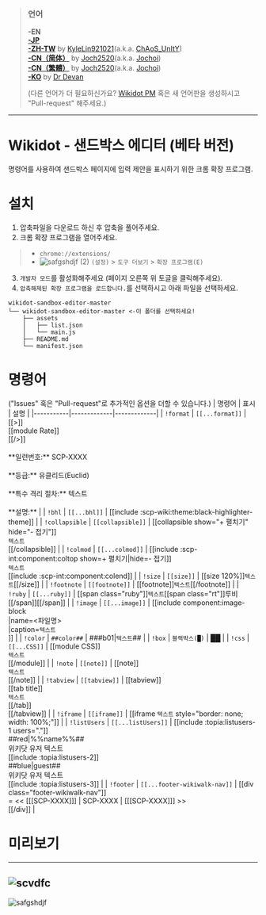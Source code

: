 > ### 언어
> **-EN** <br />[**-JP**](https://github.com/7happy7/wikidot-sandbox-editor/tree/jp) <br />[**-ZH-TW**](https://github.com/7happy7/wikidot-sandbox-editor/tree/zh-tw) by [KyleLin921021](https://github.com/KyleLin921021)\(a.k.a. [ChAoS_UnItY](http://www.wikidot.com/user:info/chaos-unity)\) <br />[**-CN（简体）**](https://github.com/7happy7/wikidot-sandbox-editor/tree/cn-hans) by [Joch2520](https://github.com/Joch2520)\(a.k.a. [Jochoi](http://www.wikidot.com/user:info/jochoi)\) <br />[**-CN（繁體）**](https://github.com/7happy7/wikidot-sandbox-editor/tree/cn-hant) by [Joch2520](https://github.com/Joch2520)\(a.k.a. [Jochoi](http://www.wikidot.com/user:info/jochoi)\)<br />[**-KO**](https://github.com/7happy7/wikidot-sandbox-editor/tree/ko) by [Dr Devan](http://www.wikidot.com/user:info/Dr-Devan) 
> 
> (다른 언어가 더 필요하신가요? [Wikidot PM](http://www.wikidot.com/account/messages#/new/3427263) 혹은 새 언어판을 생성하시고 "Pull-request" 해주세요.)
----
# Wikidot - 샌드박스 에디터 (베타 버전)
명령어를 사용하여 샌드박스 페이지에 입력 제안을 표시하기 위한 크롬 확장 프로그램.

# 설치
1. 압축파일을 다운로드 하신 후 압축을 풀어주세요.
2. 크롬 확장 프로그램을 열어주세요.
> * `chrome://extensions/`
> * ![safgshdjf (2)](https://user-images.githubusercontent.com/49482246/84563612-c54c4b80-ad97-11ea-9559-584dcc268f4f.png) `(설정)` > `도구 더보기` > `확장 프로그램(E)`
3. `개발자 모드`를 활성화해주세요 (페이지 오른쪽 위 토글을 클릭해주세요).
4. `압축해제된 확장 프로그램을 로드합니다.`를 선택하시고 아래 파일을 선택하세요.
```
wikidot-sandbox-editor-master
└── wikidot-sandbox-editor-master <-이 폴더를 선택하세요!
    ├── assets
    │   ├── list.json
    │   └── main.js
    ├── README.md
    └── manifest.json
```
# 명령어
("Issues" 혹은 "Pull-request"로 추가적인 옵션을 더할 수 있습니다.)
| 명령어 | 표시 | 설명 |
|-----------|-------------|-------------|
| `!format` | `[[...format]]` | [[>]]<br />[[module Rate]]<br />[[/>]]<br /><br />\**일련번호:\*\* SCP-XXXX<br /><br />\*\*등급:\*\* 유클리드(Euclid)<br /><br />\*\*특수 격리 절차:\*\* 텍스트<br /><br />\*\*설명:\*\*  |
| `!bhl` | `[[...bhl]]` | [[include :scp-wiki:theme:black-highlighter-theme]] |
| `!collapsible` | `[[collapsible]]` | [[collapsible show="+ 펼치기" hide="- 접기"]]<br />`텍스트`<br />[[/collapsible]] |
| `!colmod` | `[[...colmod]]` | [[include :scp-int:component:coltop show=+ 펼치기\|hide=- 접기]]<br />`텍스트`<br />[[include :scp-int:component:colend]] |
| `!size` | `[[size]]` | [[size 120%]]`텍스트`[[/size]] |
| `!footnote` | `[[footnote]]` | [[footnote]]`텍스트`[[/footnote]] |
| `!ruby` | `[[...ruby]]` | [[span class="ruby"]]`텍스트`[[span class="rt"]]루비[[/span]][[/span]] |
| `!image` | `[[...image]]` | [[include component:image-block<br />\|name=\<파일명\><br />\|caption=`텍스트`<br />]] |
| `!color` | `##color##` | ###b01\|`텍스트`## |
| `!box` | `블랙박스(█)` | ██ |
| `!css` | `[[...CSS]]` | [[module CSS]]<br />`텍스트`<br />[[/module]] |
| `!note` | `[[note]]` | [[note]]<br />`텍스트`<br />[[/note]] |
| `!tabview` | `[[tabview]]` | [[tabview]]<br />[[tab title]]<br />`텍스트`<br />[[/tab]]<br />[[/tabview]] |
| `!iframe` | `[[iframe]]` | [[iframe `텍스트` style=\"border: none; width: 100%;\"]] |
| `!listUsers` | `[[...listUsers]]` | [[include :topia:listusers-1 users="."]]<br />##red\|%%name%%##<br />위키닷 유저 텍스트<br />[[include :topia:listusers-2]]<br />##blue\|guest##<br />위키닷 유저 텍스트<br />[[include :topia:listusers-3]] |
| `!footer` | `[[...footer-wikiwalk-nav]]` | [[div class="footer-wikiwalk-nav"]]<br />= << [[[SCP-XXXX]]] \| SCP-XXXX \| [[[SCP-XXXX]]] >><br />[[/div]] |

# 미리보기
----
![scvdfc](https://user-images.githubusercontent.com/49482246/85929610-5a4f5880-b8f1-11ea-9532-920656164240.png)
----
![safgshdjf](https://user-images.githubusercontent.com/49482246/85929632-7f43cb80-b8f1-11ea-8bdf-c57b5dd091d1.png)
